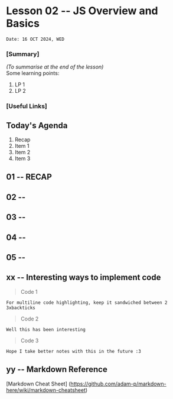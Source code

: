 # Lesson 02 -- JS Overview and Basics 
`Date: 16 OCT 2024, WED`

### [Summary]
_(To summarise at the end of the lesson)_  
Some learning points:  
1. LP 1 
2. LP 2

### [Useful Links]


## Today's Agenda
1. Recap
2. Item 1 
3. Item 2
4. Item 3



## 01 -- RECAP 


## 02 -- 


## 03 -- 


## 04 -- 


## 05 -- 


xx -- Interesting ways to implement code
--- 
>Code 1
```
For multiline code highlighting, keep it sandwiched between 2 3xbackticks
```
>Code 2
```
Well this has been interesting
```
>Code 3
```
Hope I take better notes with this in the future :3
```

yy -- Markdown Reference 
--- 
[Markdown Cheat Sheet] (https://github.com/adam-p/markdown-here/wiki/markdown-cheatsheet)